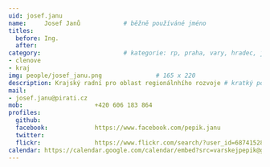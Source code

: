 ```yaml
---
uid: josef.janu
name:     Josef Janů      		# běžně používáné jméno
titles: 
  before: Ing.
  after:
category:                 		# kategorie: rp, praha, vary, hradec, jmk, senat
- clenove
- kraj
img: people/josef_janu.png               # 165 x 220
description: Krajský radní pro oblast regionálnhího rozvoje # kratký popis, max 160 znaků
mail:
- josef.janu@pirati.cz
mob:					+420 606 183 864
profiles:
  github:
  facebook:				https://www.facebook.com/pepik.janu
  twitter:
  flickr:				https://www.flickr.com/search/?user_id=68741528%40N03&sort=date-taken-desc&view_all=1&text=ladislav%20kos
calendar: https://calendar.google.com/calendar/embed?src=varskejpepik@gmail.com  
---
```


